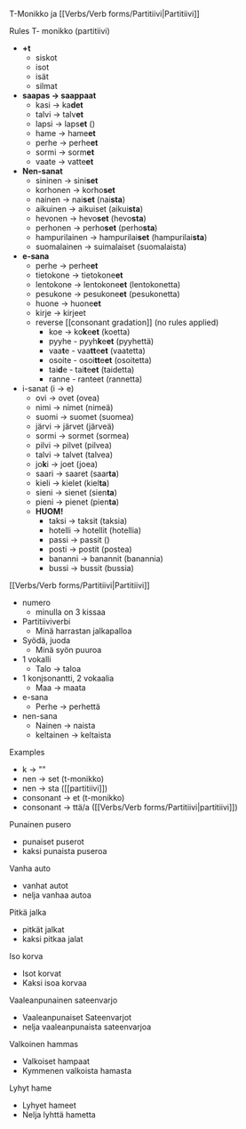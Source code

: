 T-Monikko ja [[Verbs/Verb forms/Partitiivi|Partitiivi]]

Rules
T- monikko (partitiivi)
- **+t**
	- siskot
	- isot
	- isät
	- silmat
- **saapas -> saappaat**
	- kasi -> ka**det**
	- talvi -> talv**et**
	- lapsi -> laps**et** ()
	- hame -> hame**et**
	- perhe -> perhe**et**
	- sormi -> sorm**et**
	- vaate -> vatte**et**
- **Nen-sanat**
	- sininen -> sini**set**
	- korhonen -> korho**set**
	- nainen -> nai**set** (nai**sta**)
	- aikuinen -> aikuiset (aikui**sta**)
	- hevonen -> hevo**set** (hevo**sta**)
	- perhonen -> perho**set** (perho**sta**)
	- hampurilainen -> hampurilai**set** (hampurilai**sta**)
	- suomalainen -> suimalaiset (suomalaista)
- **e-sana**
	- perhe -> perhe**et**
	- tietokone -> tietokone**et**
	- lentokone -> lentokone**et** (lentokonetta)
	- pesukone -> pesukone**et** (pesukonetta)
	- huone -> huone**et** 
	- kirje -> kirjeet 
	- reverse [[consonant gradation]] (no rules applied)
		- koe -> ko**k**e**et** (koetta)
		- pyyhe - pyyh**k**e**et** (pyyhettä)
		- vaa**t**e - vaa**tt**e**et** (vaatetta)
		- osoite - osoi**tt**e**et** (osoitetta)
		- tai**d**e - tai**t**e**et** (taidetta)
		- ranne - ranteet (rannetta)
- i-sanat (i -> e)
	- ovi -> ovet (ovea)
	- nimi -> nimet (nimeä)
	- suomi -> suomet (suomea)
	- järvi -> järvet (järveä)
	- sormi -> sormet (sormea)
	- pilvi -> pilvet (pilvea)
	- talvi -> talvet (talvea)
	- jo**k**i -> joet (joea)
	- saari -> saaret (saar**ta**)
	- kieli -> kielet (kiel**ta**)
	- sieni -> sienet (sien**ta**)
	- pieni -> pienet (pien**ta**)
	- **HUOM!**
		- taksi -> taksit (taksia)
		- hotelli -> hotellit (hotellia)
		- passi -> passit ()
		- posti -> postit (postea)
		- bananni -> banannit (banannia)
		- bussi -> bussit (bussia)

[[Verbs/Verb forms/Partitiivi|Partitiivi]]
- numero
	- minulla on 3 kissaa
- Partitiiviverbi
	- Minä harrastan jalkapalloa
- Syödä, juoda
	- Minä syön puuroa
- 1 vokalli
	- Talo -> taloa
- 1 konjsonantti, 2 vokaalia
	- Maa -> maata
- e-sana
	- Perhe -> perhettä
- nen-sana
	- Nainen -> naista
	- keltainen -> keltaista


Examples
- k -> ""
- nen -> set (t-monikko)
-  nen -> sta ([[partitiivi]])
- consonant -> et (t-monikko)
- consonant -> ttä/a ([[Verbs/Verb forms/Partitiivi|partitiivi]])

Punainen pusero
- punaiset puserot
- kaksi punaista puseroa

Vanha auto
- vanhat autot
- nelja vanhaa autoa

Pitkä jalka
- pitkät jalkat
- kaksi pitkaa jalat

Iso korva
- Isot korvat
- Kaksi isoa korvaa

Vaaleanpunainen sateenvarjo
- Vaaleanpunaiset Sateenvarjot
- nelja vaaleanpunaista sateenvarjoa

Valkoinen hammas
- Valkoiset hampaat
- Kymmenen valkoista hamasta

Lyhyt hame
- Lyhyet hameet
- Nelja lyhttä hametta

